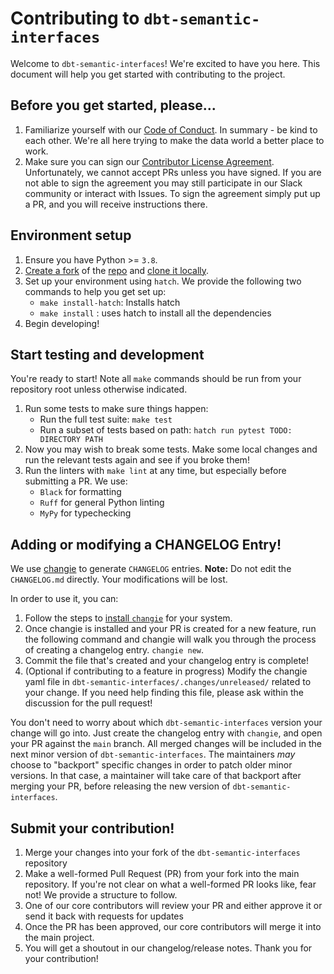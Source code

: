 # Contributing to `dbt-semantic-interfaces`

Welcome to `dbt-semantic-interfaces`! We're excited to have you here. This document will help you get started with contributing to the project.

## Before you get started, please...

1. Familiarize yourself with our [Code of Conduct](https://www.getdbt.com/community/code-of-conduct/#:~:text=We%20want%20everyone%20to%20have,don't%20be%20a%20jerk.). In summary - be kind to each other. We're all here trying to make the data world a better place to work.
2. Make sure you can sign our [Contributor License Agreement](https://docs.getdbt.com/community/resources/contributor-license-agreements). Unfortunately, we cannot accept PRs unless you have signed. If you are not able to sign the agreement you may still participate in our Slack community or interact with Issues. To sign the agreement simply put up a PR, and you will receive instructions there.

## Environment setup

1. Ensure you have Python >= `3.8`.
2. [Create a fork](https://docs.github.com/en/get-started/quickstart/fork-a-repo) of the [repo](https://github.com/dbt-labs/dbt-semantic-interfaces) and [clone it locally](https://docs.github.com/en/repositories/creating-and-managing-repositories/cloning-a-repository).
3. Set up your environment using `hatch`. We provide the following two commands to help you get set up:
    - `make install-hatch`: Installs hatch
    - `make install` : uses hatch to install all the dependencies
4. Begin developing!

## Start testing and development

You're ready to start! Note all `make` commands should be run from your repository root unless otherwise indicated.

1. Run some tests to make sure things happen:
    - Run the full test suite: `make test`
    - Run a subset of tests based on path: `hatch run pytest TODO: DIRECTORY PATH`
2. Now you may wish to break some tests. Make some local changes and run the relevant tests again and see if you broke them!
3. Run the linters with `make lint` at any time, but especially before submitting a PR. We use:
    - `Black` for formatting
    - `Ruff` for general Python linting
    - `MyPy` for typechecking

## Adding or modifying a CHANGELOG Entry!

We use [changie](https://changie.dev) to generate `CHANGELOG` entries. **Note:** Do not edit the `CHANGELOG.md` directly. Your modifications will be lost.

In order to use it, you can:

1. Follow the steps to [install `changie`](https://changie.dev/guide/installation/) for your system.
2. Once changie is installed and your PR is created for a new feature, run the following command and changie will walk you through the process of creating a changelog entry. `changie new`.
3. Commit the file that's created and your changelog entry is complete!
4. (Optional if contributing to a feature in progress) Modify the changie yaml file in `dbt-semantic-interfaces/.changes/unreleased/` related to your change. If you need help finding this file, please ask within the discussion for the pull request!

You don't need to worry about which `dbt-semantic-interfaces` version your change will go into. Just create the changelog entry with `changie`, and open your PR against the `main` branch. All merged changes will be included in the next minor version of `dbt-semantic-interfaces`. The maintainers _may_ choose to "backport" specific changes in order to patch older minor versions. In that case, a maintainer will take care of that backport after merging your PR, before releasing the new version of `dbt-semantic-interfaces`.

## Submit your contribution!

1. Merge your changes into your fork of the `dbt-semantic-interfaces` repository
2. Make a well-formed Pull Request (PR) from your fork into the main repository. If you're not clear on what a well-formed PR looks like, fear not! We provide a structure to follow.
3. One of our core contributors will review your PR and either approve it or send it back with requests for updates
4. Once the PR has been approved, our core contributors will merge it into the main project.
5. You will get a shoutout in our changelog/release notes. Thank you for your contribution!